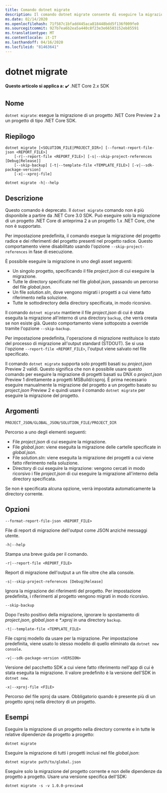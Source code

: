 ```yaml
---
title: Comando dotnet migrate
description: Il comando dotnet migrate consente di eseguire la migrazione di un progetto e di tutte le relative dipendenze.
ms.date: 02/14/2020
ms.openlocfilehash: 71f587c1bfadd445aca818448bdd5f136f009fe0
ms.sourcegitcommit: 927b7ea6b2ea5a440c8f23e3e66503152eb85591
ms.translationtype: MT
ms.contentlocale: it-IT
ms.lasthandoff: 04/16/2020
ms.locfileid: "81463641"
---
```

# <a name="dotnet-migrate"></a>dotnet migrate

**Questo articolo si applica a:** ✔️ .NET Core 2.x SDK

## <a name="name"></a>Nome

`dotnet migrate`: esegue la migrazione di un progetto .NET Core Preview 2 a un progetto di tipo .NET Core SDK.

## <a name="synopsis"></a>Riepilogo

```dotnetcli
dotnet migrate [<SOLUTION_FILE|PROJECT_DIR>] [--format-report-file-json <REPORT_FILE>]
    [-r|--report-file <REPORT_FILE>] [-s|--skip-project-references [Debug|Release]]
    [--skip-backup] [-t|--template-file <TEMPLATE_FILE>] [-v|--sdk-package-version]
    [-x|--xproj-file]

dotnet migrate -h|--help
```

## <a name="description"></a>Descrizione

Questo comando è deprecato. Il `dotnet migrate` comando non è più disponibile a partire da .NET Core 3.0 SDK. Può eseguire solo la migrazione di un progetto .NET Core di anteprima 2 a un progetto 1.x .NET Core, che non è supportato.

Per impostazione predefinita, il comando esegue la migrazione del progetto radice e dei riferimenti del progetto presenti nel progetto radice. Questo comportamento viene disabilitato usando l'opzione `--skip-project-references` in fase di esecuzione.

È possibile eseguire la migrazione in uno degli asset seguenti:

* Un singolo progetto, specificando il file *project.json* di cui eseguire la migrazione.
* Tutte le directory specificate nel file *global.json*, passando un percorso del file *global.json*.
* Un file *solution.sln*, dove vengono migrati i progetti a cui viene fatto riferimento nella soluzione.
* Tutte le sottodirectory della directory specificata, in modo ricorsivo.

Il comando `dotnet migrate` mantiene il file *project.json* di cui è stata eseguita la migrazione all'interno di una directory `backup`, che verrà creata se non esiste già. Questo comportamento viene sottoposto a override tramite l'opzione `--skip-backup`.

Per impostazione predefinita, l'operazione di migrazione restituisce lo stato del processo di migrazione all'output standard (STDOUT). Se si usa l'opzione `--report-file <REPORT_FILE>`, l'output viene salvato nel file specificato.

Il comando `dotnet migrate` supporta solo progetti basati su *project.json* Preview 2 validi. Questo significa che non è possibile usare questo comando per eseguire la migrazione di progetti basati su DNX o *project.json* Preview 1 direttamente a progetti MSBuild/csproj. È prima necessario eseguire manualmente la migrazione del progetto a un progetto basato su *project.json* Preview 2 e quindi usare il comando `dotnet migrate` per eseguire la migrazione del progetto.

## <a name="arguments"></a>Argomenti

`PROJECT_JSON/GLOBAL_JSON/SOLUTION_FILE/PROJECT_DIR`

Percorso a uno degli elementi seguenti:

* File *project.json* di cui eseguire la migrazione.
* File *global.json*: viene eseguita la migrazione delle cartelle specificate in *global.json*.
* File *solution.sln*: viene eseguita la migrazione dei progetti a cui viene fatto riferimento nella soluzione.
* Directory di cui eseguire la migrazione: vengono cercati in modo ricorsivo i file *project.json* di cui eseguire la migrazione all'interno della directory specificata.

Se non è specificata alcuna opzione, verrà impostata automaticamente la directory corrente.

## <a name="options"></a>Opzioni

`--format-report-file-json <REPORT_FILE>`

File di report di migrazione dell'output come JSON anziché messaggi utente.

`-h|--help`

Stampa una breve guida per il comando.

`-r|--report-file <REPORT_FILE>`

Report di migrazione dell'output a un file oltre che alla console.

`-s|--skip-project-references [Debug|Release]`

Ignora la migrazione dei riferimenti del progetto. Per impostazione predefinita, i riferimenti al progetto vengono migrati in modo ricorsivo.

`--skip-backup`

Dopo l'esito positivo della migrazione, ignorare lo spostamento di *project.json*, *global.json* e *\*.xproj* in una directory `backup`.

`-t|--template-file <TEMPLATE_FILE>`

File csproj modello da usare per la migrazione. Per impostazione predefinita, viene usato lo stesso modello di quello eliminato da `dotnet new console`.

`-v|--sdk-package-version <VERSION>`

Versione del pacchetto SDK a cui viene fatto riferimento nell'app di cui è stata eseguita la migrazione. Il valore predefinito è la versione dell'SDK in `dotnet new`.

`-x|--xproj-file <FILE>`

Percorso del file xproj da usare. Obbligatorio quando è presente più di un progetto xproj nella directory di un progetto.

## <a name="examples"></a>Esempi

Eseguire la migrazione di un progetto nella directory corrente e in tutte le relative dipendenze da progetto a progetto:

`dotnet migrate`

Eseguire la migrazione di tutti i progetti inclusi nel file *global.json*:

`dotnet migrate path/to/global.json`

Eseguire solo la migrazione del progetto corrente e non delle dipendenze da progetto a progetto. Usare una versione specifica dell'SDK:

`dotnet migrate -s -v 1.0.0-preview4`
